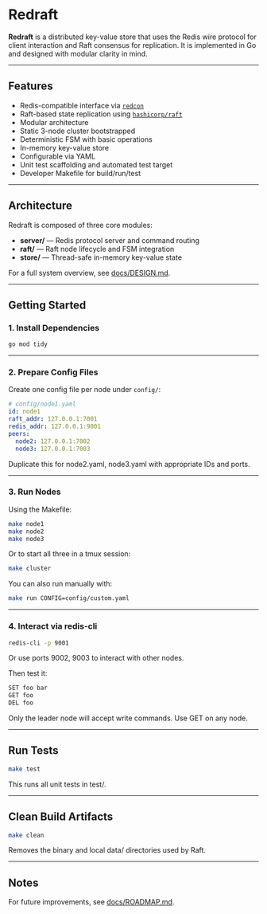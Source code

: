# Redraft

**Redraft** is a distributed key-value store that uses the Redis wire protocol for client interaction and Raft consensus for replication. It is implemented in Go and designed with modular clarity in mind.

---

## Features

- Redis-compatible interface via [`redcon`](https://github.com/tidwall/redcon)
- Raft-based state replication using [`hashicorp/raft`](https://github.com/hashicorp/raft)
- Modular architecture
- Static 3-node cluster bootstrapped
- Deterministic FSM with basic operations
- In-memory key-value store
- Configurable via YAML
- Unit test scaffolding and automated test target
- Developer Makefile for build/run/test


---

## Architecture

Redraft is composed of three core modules:

- **server/** — Redis protocol server and command routing
- **raft/** — Raft node lifecycle and FSM integration
- **store/** — Thread-safe in-memory key-value state

For a full system overview, see [docs/DESIGN.md](docs/DESIGN.md).

---

## Getting Started

### 1. Install Dependencies

```bash
go mod tidy
```

---

### 2. Prepare Config Files

Create one config file per node under `config/`:

```yaml
# config/node1.yaml
id: node1
raft_addr: 127.0.0.1:7001
redis_addr: 127.0.0.1:9001
peers:
  node2: 127.0.0.1:7002
  node3: 127.0.0.1:7003
```

Duplicate this for node2.yaml, node3.yaml with appropriate IDs and ports.

---

### 3. Run Nodes

Using the Makefile:

```bash
make node1
make node2
make node3
```

Or to start all three in a tmux session:

```bash
make cluster
```

You can also run manually with:

```bash
make run CONFIG=config/custom.yaml
```

---

### 4. Interact via redis-cli

```bash
redis-cli -p 9001
```

Or use ports 9002, 9003 to interact with other nodes.

Then test it:

```bash
SET foo bar
GET foo
DEL foo
```

Only the leader node will accept write commands. Use GET on any node.

---

## Run Tests

```bash
make test
```

This runs all unit tests in test/.

---

## Clean Build Artifacts

```bash
make clean
```

Removes the binary and local data/ directories used by Raft.

---

## Notes

For future improvements, see [docs/ROADMAP.md](docs/ROADMAP.md).